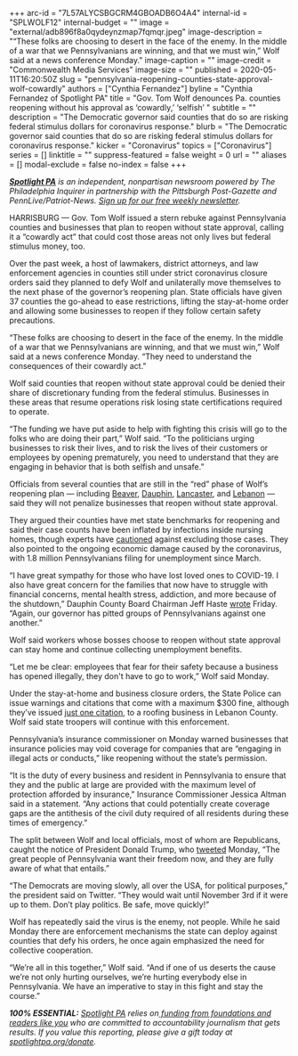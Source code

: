 +++
arc-id = "7L57ALYCSBGCRM4GBOADB6O4A4"
internal-id = "SPLWOLF12"
internal-budget = ""
image = "external/adb896f8a0qydeynzmap7fqmqr.jpeg"
image-description = "“These folks are choosing to desert in the face of the enemy. In the middle of a war that we Pennsylvanians are winning, and that we must win,” Wolf said at a news conference Monday."
image-caption = ""
image-credit = "Commonwealth Media Services"
image-size = ""
published = 2020-05-11T16:20:50Z
slug = "pennsylvania-reopening-counties-state-approval-wolf-cowardly"
authors = ["Cynthia Fernandez"]
byline = "Cynthia Fernandez of Spotlight PA"
title = "Gov. Tom Wolf denounces Pa. counties reopening without his approval as ‘cowardly,’ ‘selfish’  "
subtitle = ""
description = "The Democratic governor said counties that do so are risking federal stimulus dollars for coronavirus response."
blurb = "The Democratic governor said counties that do so are risking federal stimulus dollars for coronavirus response."
kicker = "Coronavirus"
topics = ["Coronavirus"]
series = []
linktitle = ""
suppress-featured = false
weight = 0
url = ""
aliases = []
modal-exclude = false
no-index = false
+++

<a href="https://lesspage.com/"><i><b>Spotlight PA</b></i></a><i> is an independent, nonpartisan newsroom powered by The Philadelphia Inquirer in partnership with the Pittsburgh Post-Gazette and PennLive/Patriot-News. </i><a href="https://lesspage.com/newsletters"><i>Sign up for our free weekly newsletter</i></a><i>.</i>

HARRISBURG — Gov. Tom Wolf issued a stern rebuke against Pennsylvania counties and businesses that plan to reopen without state approval, calling it a “cowardly act” that could cost those areas not only lives but federal stimulus money, too.

Over the past week, a host of lawmakers, district attorneys, and law enforcement agencies in counties still under strict coronavirus closure orders said they planned to defy Wolf and unilaterally move themselves to the next phase of the governor’s reopening plan. State officials have given 37 counties the go-ahead to ease restrictions, lifting the stay-at-home order and allowing some businesses to reopen if they follow certain safety precautions.

“These folks are choosing to desert in the face of the enemy. In the middle of a war that we Pennsylvanians are winning, and that we must win,” Wolf said at a news conference Monday. “They need to understand the consequences of their cowardly act."

Wolf said counties that reopen without state approval could be denied their share of discretionary funding from the federal stimulus. Businesses in these areas that resume operations risk losing state certifications required to operate.

“The funding we have put aside to help with fighting this crisis will go to the folks who are doing their part,” Wolf said. “To the politicians urging businesses to risk their lives, and to risk the lives of their customers or employees by opening prematurely, you need to understand that they are engaging in behavior that is both selfish and unsafe.”

Officials from several counties that are still in the “red” phase of Wolf’s reopening plan — including <a href="https://www.wtae.com/article/beaver-county-plans-to-move-to-yellow-re-opening-phase-without-governors-approval/32421988">Beaver</a>, <a href="https://local21news.com/news/local/dauphin-county-plans-to-move-to-yellow-phase-despite-the-governors-orders">Dauphin</a>, <a href="https://lancasteronline.com/news/local/lancaster-county-plans-to-head-into-yellow-reopening-phase-officials-tell-wolf/article_805389d2-92ce-11ea-94f8-2b9d74e98ac3.html">Lancaster</a>, and <a href="https://www.wgal.com/article/lebanon-county-officials-tell-governor-of-plan-to-move-county-to-yellow-phase-of-reopening/32420696">Lebanon</a> — said they will not penalize businesses that reopen without state approval.

<script src="https://lesspage.com/embed.js" async></script><div data-spl-embed-version="1" data-spl-src="https://lesspage.com/embeds/donate/"></div>


They argued their counties have met state benchmarks for reopening and said their case counts have been inflated by infections inside nursing homes, though experts have <a href="https://lesspage.com/news/2020/05/pennsylvania-reopening-nursing-homes-cases/">cautioned</a> against excluding those cases. They also pointed to the ongoing economic damage caused by the coronavirus, with 1.8 million Pennsylvanians filing for unemployment since March.

“I have great sympathy for those who have lost loved ones to COVID-19. I also have great concern for the families that now have to struggle with financial concerns, mental health stress, addiction, and more because of the shutdown,” Dauphin County Board Chairman Jeff Haste <a href="https://www.dauphincounty.org/news_detail_T14_R309.php">wrote</a> Friday. “Again, our governor has pitted groups of Pennsylvanians against one another.”

Wolf said workers whose bosses choose to reopen without state approval can stay home and continue collecting unemployment benefits.

“Let me be clear: employees that fear for their safety because a business has opened illegally, they don't have to go to work,” Wolf said Monday.

Under the stay-at-home and business closure orders, the State Police can issue warnings and citations that come with a maximum $300 fine, although they’ve issued <a href="https://www.media.pa.gov/Pages/PA-State-Police-Details.aspx?newsid=526">just one citation</a>, to a roofing business in Lebanon County. Wolf said state troopers will continue with this enforcement.

Pennsylvania’s insurance commissioner on Monday warned businesses that insurance policies may void coverage for companies that are “engaging in illegal acts or conducts,” like reopening without the state’s permission.

“It is the duty of every business and resident in Pennsylvania to ensure that they and the public at large are provided with the maximum level of protection afforded by insurance," Insurance Commissioner Jessica Altman said in a statement. “Any actions that could potentially create coverage gaps are the antithesis of the civil duty required of all residents during these times of emergency.”

The split between Wolf and local officials, most of whom are Republicans, caught the notice of President Donald Trump, who <a href="https://twitter.com/realDonaldTrump/status/1259852364326014978">tweeted</a> Monday, “The great people of Pennsylvania want their freedom now, and they are fully aware of what that entails.”

<script src="https://lesspage.com/embed.js" async></script><div data-spl-embed-version="1" data-spl-src="https://lesspage.com/embeds/newsletter/"></div>

“The Democrats are moving slowly, all over the USA, for political purposes,” the president said on Twitter. “They would wait until November 3rd if it were up to them. Don’t play politics. Be safe, move quickly!”

Wolf has repeatedly said the virus is the enemy, not people. While he said Monday there are enforcement mechanisms the state can deploy against counties that defy his orders, he once again emphasized the need for collective cooperation.

“We’re all in this together,” Wolf said. “And if one of us deserts the cause we’re not only hurting ourselves, we’re hurting everybody else in Pennsylvania. We have an imperative to stay in this fight and stay the course.”

<i><b>100% ESSENTIAL:</b></i> <a href="https://lesspage.com/"><i>Spotlight PA</i></a><i> relies on</i><a href="https://lesspage.com/support"><i> funding from foundations and readers like you</i></a><i> who are committed to accountability journalism that gets results. If you value this reporting, please give a gift today at </i><a href="https://lesspage.com/donate"><i>spotlightpa.org/donate</i></a><i>.</i>
